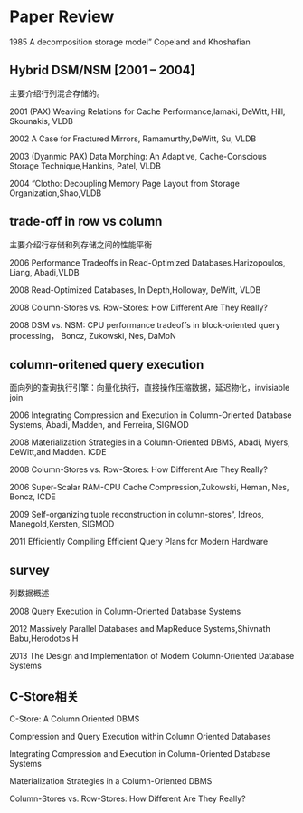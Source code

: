 # Paper Review

1985 A decomposition storage model” Copeland and Khoshafian



## Hybrid DSM/NSM \[2001 – 2004\]

  主要介绍行列混合存储的。

  2001 \(PAX\) Weaving Relations for Cache Performance,lamaki, DeWitt, Hill, Skounakis, VLDB

  2002 A Case for Fractured Mirrors, Ramamurthy,DeWitt, Su, VLDB

  2003 \(Dyanmic PAX\) Data Morphing: An Adaptive, Cache-Conscious Storage Technique,Hankins, Patel, VLDB 

  2004 “Clotho: Decoupling Memory Page Layout from Storage Organization,Shao,VLDB

## trade-off in row vs column

 主要介绍行存储和列存储之间的性能平衡

  2006 Performance Tradeoffs in Read-Optimized Databases.Harizopoulos, Liang, Abadi,VLDB

  2008 Read-Optimized Databases, In Depth,Holloway, DeWitt, VLDB

  2008 Column-Stores vs. Row-Stores: How Different Are They Really?

  2008 DSM vs. NSM: CPU performance tradeoffs in block-oriented query processing， Boncz, Zukowski, Nes, DaMoN



## column-oritened query execution

 面向列的查询执行引擎：向量化执行，直接操作压缩数据，延迟物化，invisiable join

  2006 Integrating Compression and Execution in Column-Oriented Database Systems, Abadi, Madden, and Ferreira, SIGMOD 

  2008 Materialization Strategies in a Column-Oriented DBMS, Abadi, Myers, DeWitt,and Madden. ICDE

  2008 Column-Stores vs. Row-Stores: How Different Are They Really?



  2006 Super-Scalar RAM-CPU Cache Compression,Zukowski, Heman, Nes, Boncz, ICDE

  2009 Self-organizing tuple reconstruction in column-stores“, Idreos, Manegold,Kersten, SIGMOD

  2011 Efficiently Compiling Efficient Query Plans for Modern Hardware  

  

## survey

  列数据概述

  2008 Query Execution in Column-Oriented Database Systems

  2012 Massively Parallel Databases and MapReduce Systems,Shivnath Babu,Herodotos H

  2013 The Design and Implementation of Modern Column-Oriented Database Systems



## C-Store相关

C-Store: A Column Oriented DBMS

Compression and Query Execution within Column Oriented Databases

Integrating Compression and Execution in Column-Oriented Database Systems

Materialization Strategies in a Column-Oriented DBMS

Column-Stores vs. Row-Stores: How Different Are They Really?



